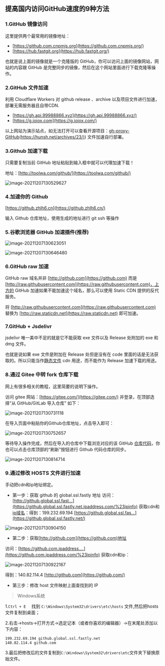 ## 提高国内访问GitHub速度的9种方法

### 1.GitHub 镜像访问

这里提供两个最常用的镜像地址：

- [https://github.com.cnpmjs.org](https://github.com.cnpmjs.org/)
- [https://hub.fastgit.org](https://hub.fastgit.org/)

也就是说上面的镜像就是一个克隆版的 GitHub，你可以访问上面的镜像网站，网站的内容跟 GitHub 是完整同步的镜像，然后在这个网站里面进行下载克隆等操作。

### 2.GitHub 文件加速

利用 Cloudflare Workers 对 github release 、archive 以及项目文件进行加速，部署无需服务器且自带CDN.

- [https://gh.api.99988866.xyz](https://gh.api.99988866.xyz/)
- [https://g.ioiox.com](https://g.ioiox.com/)

以上网站为演示站点，如无法打开可以查看开源项目：[gh-proxy-GitHub](https://www.zhihu.com/search?q=gh-proxy-GitHub&search_source=Entity&hybrid_search_source=Entity&hybrid_search_extra={"sourceType"%3A"article"%2C"sourceId"%3A314071453})([https://hunsh.net/archives/23/)](https://hunsh.net/archives/23/)) 文件加速自行部署。

### 3.Github 加速下载

只需要复制当前 GitHub 地址粘贴到输入框中就可以代理加速下载！

地址：[http://toolwa.com/github/](https://toolwa.com/github/)

![image-20211207130529627](https://cdn.jsdelivr.net/gh/zhoujiahua/picture/2021/06/20211207130529.png)

### 4.加速你的 Github

[https://github.zhlh6.cn](https://github.zhlh6.cn/)

输入 Github 仓库地址，使用生成的地址进行 git ssh 等操作

### 5.谷歌浏览器 GitHub 加速插件(推荐)

![image-20211207130623051](https://cdn.jsdelivr.net/gh/zhoujiahua/picture/2021/06/20211207130623.png)

![image-20211207130646480](https://cdn.jsdelivr.net/gh/zhoujiahua/picture/2021/06/20211207130646.png)

### 6.GitHub raw 加速

GitHub raw 域名并非 [http://github.com](https://github.com) 而是 [http://raw.githubusercontent.com](https://raw.githubusercontent.com)，上方的 GitHub 加速如果不能加速这个域名，那么可以使用 Static CDN 提供的反代服务。

将 [http://raw.githubusercontent.com](https://raw.githubusercontent.com) 替换为 [http://raw.staticdn.net](https://raw.staticdn.net) 即可加速。

### 7.GitHub + Jsdelivr

jsdelivr 唯一美中不足的就是它不能获取 exe 文件以及 Release 处附加的 exe 和 dmg 文件。

也就是说如果 exe 文件是附加在 Release 处但是没有在 code 里面的话是无法获取的。所以只能当作[静态文件](https://www.zhihu.com/search?q=静态文件&search_source=Entity&hybrid_search_source=Entity&hybrid_search_extra={"sourceType"%3A"article"%2C"sourceId"%3A314071453}) cdn 用途，而不能作为 Release 加速下载的用途。

### 8.通过 Gitee 中转 fork 仓库下载

网上有很多相关的教程，这里简要的说明下操作。

访问 gitee 网站：[https://gitee.com/](https://gitee.com/) 并登录，在顶部选择“从 GitHub/GitLab 导入仓库” 如下：

![image-20211207130731118](https://cdn.jsdelivr.net/gh/zhoujiahua/picture/2021/06/20211207130731.png)

在导入页面中粘贴你的Github仓库地址，点击导入即可：

![image-20211207130752657](https://cdn.jsdelivr.net/gh/zhoujiahua/picture/2021/06/20211207130752.png)

等待导入操作完成，然后在导入的仓库中下载浏览对应的该 GitHub [仓库代码](https://www.zhihu.com/search?q=仓库代码&search_source=Entity&hybrid_search_source=Entity&hybrid_search_extra={"sourceType"%3A"article"%2C"sourceId"%3A314071453})，你也可以点击仓库顶部的“刷新”按钮进行 Github 代码仓库的同步。

![image-20211207130814714](https://cdn.jsdelivr.net/gh/zhoujiahua/picture/2021/06/20211207130814.png)

### 9.通过修改 HOSTS 文件进行加速

手动把cdn和ip地址绑定。

- 第一步：获取 github 的 global.ssl.fastly 地址 访问：[http://github.global.ssl.fast...](https://github.global.ssl.fastly.net.ipaddress.com/%23ipinfo) 获取cdn和[ip域名](https://www.zhihu.com/search?q=ip域名&search_source=Entity&hybrid_search_source=Entity&hybrid_search_extra={"sourceType"%3A"article"%2C"sourceId"%3A314071453})：得到：199.232.69.194 [https://github.global.ssl.fas...](https://github.global.ssl.fastly.net/)

![image-20211207130904150](https://cdn.jsdelivr.net/gh/zhoujiahua/picture/2021/06/20211207130904.png)

- 第二步：获取[http://github.com](https://github.com)地址

访问：[https://github.com.ipaddress....](https://github.com.ipaddress.com/%23ipinfo) 获取cdn和ip：

![image-20211207130922167](https://cdn.jsdelivr.net/gh/zhoujiahua/picture/2021/06/20211207130922.png)

得到：140.82.114.4 [http://github.com](https://github.com/)

- 第三步：修改 host 文件映射上面查找到的 IP

> Windows系统

1.`Ctrl + E  ` 找到 `C:\Windows\System32\drivers\etc\hosts` 文件,然后把hosts文件复制到桌面；

2.右击->hosts->打开方式->选定记本（或者你喜欢的编辑器）->在末尾处添加以下内容：

```text
199.232.69.194 github.global.ssl.fastly.net
140.82.114.4 github.com
```

3.最后把修改后的文件复制到`C:\Windows\System32\drivers\etc`文件夹下替换原始文件。

